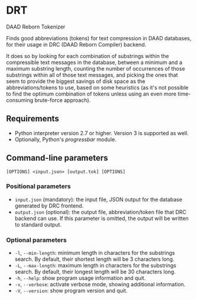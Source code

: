 # DRT

DAAD Reborn Tokenizer

Finds good abbreviations (tokens) for text compression in DAAD databases, for their usage in DRC (DAAD Reborn Compiler) backend.

It does so by looking for each combination of substrings within the compressible text messages in the database, between a minimum and a maximum substring length, counting the number of occurrences of those substrings within all of those text messages, and picking the ones that seem to provide the biggest savings of disk space as the abbreviations/tokens to use, based on some heuristics (as it's not possible to find the optimum combination of tokens unless using an even more time-consuming brute-force approach).


## Requirements

- Python interpreter version 2.7 or higher. Version 3 is supported as well.
- Optionally, Python's _progressbar_ module.


## Command-line parameters

```
[OPTIONS] <input.json> [output.tok] [OPTIONS]
```

### Positional parameters

- `input.json` (mandatory): the input file, JSON output for the database generated by DRC frontend.
- `output.json` (optional): the output file, abbreviation/token file that DRC backend can use. If this parameter is omitted, the output will be written to standard output.

### Optional parameters

- `-l`, `--min-length`: minimum length in characters for the substrings search. By default, their shortest length will be 3 characters long.
- `-L`, `--max-length`: maximum length in characters for the substrings search. By default, their longest length will be 30 characters long.
- `-h`, `--help`: show program usage information and quit.
- `-v`, `--verbose`: activate verbose mode, showing additional information.
- `-V`, `--version`: show program version and quit.
